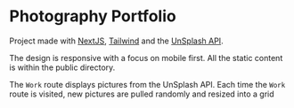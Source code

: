 # Photography Portfolio

Project made with [NextJS](https://nextjs.org/), [Tailwind](https://tailwindcss.com/docs/guides/nextjs) and the [UnSplash API](https://unsplash.com/developers).

The design is responsive with a focus on mobile first. All the static content is within the public directory.

The `Work` route displays pictures from the UnSplash API. Each time the `Work` route is visited, new pictures are pulled randomly and resized into a grid
